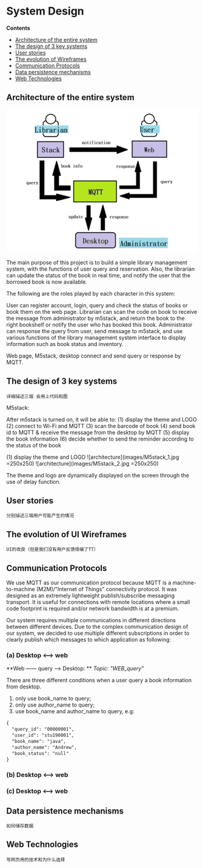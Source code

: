 # System Design

**Contents**

- [Architecture of the entire system](#architecture-of-the-entire-system)
- [The design of 3 key systems](#the-design-of-3-key-systems)
- [User stories](#user-stories)
- [The evolution of Wireframes](#the-evolution-of-UI-wireframes)
- [Communication Protocols](#communication-protocols)
- [Data persistence mechanisms](#data-persistence-mechanisms)
- [Web Technologies](#web-technologies)













## Architecture of the entire system  

![architecture](images/architecture.png)

The main purpose of this project is to build a simple library management system, with the functions of user query and reservation. Also, the librarian can update the status of the book in real time, and notify the user that the borrowed book is now available.

The following are the roles played by each character in this system:

User can register account, login, query and check the status of books or book them on the web page. Librarian can scan the code on book to receive the message from administrator by m5stack, and return the book to the right bookshelf or notify the user who has booked this book. Administrator can response the query from user, send message to m5stack, and use various functions of the library management system interface to display information such as book status and inventory.

Web page, M5stack, desktop connect and send query or response by MQTT.
    
## The design of 3 key systems
    详细描述三端 会用上代码和图
    
    
    
M5stack:

After m5stack is turned on, it will be able to:
(1)	display the theme and LOGO
(2)	connect to Wi-Fi and MQTT
(3)	scan the barcode of book
(4)	send book id to MQTT & receive the message from the desktop by MQTT
(5)	display the book information
(6)	decide whether to send the reminder according to the status of the book



(1)	display the theme and LOGO
![architecture](images/M5stack_1.jpg =250x250)
![architecture](images/M5stack_2.jpg =250x250)

The theme and logo are dynamically displayed on the screen through the use of delay function.

   
## User stories
    分别描述三端用户可能产生的情况
   
## The evolution of UI Wireframes
    UI的改良（但是我们没有用户反馈得编了TT）
   
## Communication Protocols
We use MQTT as our communication protocol because MQTT is a machine-to-machine (M2M)/"Internet of Things"  connectivity protocol. It was designed as an extremely lightweight publish/subscribe messaging transport. It is useful for connections with remote locations where a small code footprint is required and/or network bandwidth is at a premium. 

Our system requires multiple communications in different directions between different devices. Due to the complex communication design of our system, we decided to use multiple different subscriptions in order to clearly publish which messages to which application as following:

### (a) Desktop <——> web
**Web  —— query ——> Desktop: ** 
*Topic: "WEB_query"*

There are three different conditions when a user query a book information from desktop.
1. only use book_name to query;
2. only use author_name to query;
3. use book_name and author_name to query, e.g:
```
{
  "query_id": "00000001",
  "user_id": "stu190001",
  "book_name": "java",
  "author_name": "Andrew",
  "book_status": "null"
}
```


### (b) Desktop <——> web

### (c) Desktop <——> web



   
## Data persistence mechanisms
    如何储存数据
   
## Web Technologies
    写网页用的技术和为什么选择
